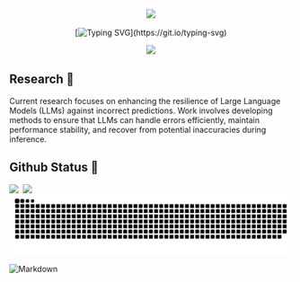 <div align="center">

<img src="https://images.weserv.nl/?url=raw.githubusercontent.com/kevinyao0901/kevinyao0901/main/png/Doge.jpg&h=360&w=360&fit=cover&mask=circle&maxage=7d"/>

</div>

<div align="center">


[![Typing SVG](https://readme-typing-svg.demolab.com?font=Fira+Code&pause=1000&color=2DB136&center=true&width=435&lines=Hi+there+!+I'm+Kevin+!;Welcom+to+my+homepage!)](https://git.io/typing-svg)

<a href="https://github.com/kevinyao0901"><img src="https://media.giphy.com/media/hvRJCLFzcasrR4ia7z/giphy.gif" width="5%"></a>

</div>

## Research 🧐

<!--START_SECTION:research-->


Current research focuses on enhancing the resilience of Large Language Models (LLMs) against incorrect predictions. Work involves developing methods to ensure that LLMs can handle errors efficiently, maintain performance stability, and recover from potential inaccuracies during inference.


<!--END_SECTION:research-->

## Github Status 🥰

<div style="display: flex; gap: 8px;">
<img src="https://github-readme-stats.vercel.app/api?username=kevinyao0901&count_private=true&show_icons=true&hide_border=true"/>
<img src="https://github-readme-stats.vercel.app/api/top-langs/?username=kevinyao0901&hide_border=true"/>
</div>



<picture>
  <source media="(prefers-color-scheme: dark)" srcset="https://raw.githubusercontent.com/kevinyao0901/kevinyao0901/output/github-contribution-grid-snake-dark.svg">
  <source media="(prefers-color-scheme: light)" srcset="https://raw.githubusercontent.com/kevinyao0901/kevinyao0901/output/github-contribution-grid-snake.svg">
  <img alt="github contribution grid snake animation" src="https://raw.githubusercontent.com/kevinyao0901/kevinyao0901/output/github-contribution-grid-snake.svg">
</picture>


 ![Markdown](https://img.shields.io/badge/markdown%20💘-%23000000.svg?style=for-the-badge&logo=markdown&logoColor=white)


